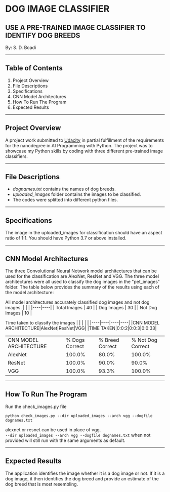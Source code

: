 # DOG IMAGE CLASSIFIER
## USE A PRE-TRAINED IMAGE CLASSIFIER TO IDENTIFY DOG BREEDS
By: S. D. Boadi

***
## Table of Contents
1. Project Overview
2. File Descriptions
3. Specifications
4. CNN Model Architectures
5. How To Run The Program
6. Expected Results
---
## Project Overview
A project work submitted to [Udacity](https://www.udacity.com/ "Udacity Home") in partial fulfillment of the requirements for the nanodegree in AI Programming with Python.
The project was to showcase my Python skills by coding with three different pre-trained image classifiers. 

---
## File Descriptions
* _dognames.txt_ contains the names of dog breeds.
* _uploaded_images_ folder contains the images to be classified.
* The codes were splitted into different python files.

---
## Specifications
The image in the uploaded_images for classification should have an aspect ratio of 1:1.
You should have Python 3.7 or above installed.

---
## CNN Model Architectures
The three Convolutional Neural Network model architectures that can be used for the classification are AlexNet, ResNet and VGG.
The three model architectures were all used to classify the dog images in the "pet_images" folder. The table below provides the summary of the results using each of the model architecture:

All model architectures accurately classified dog images and not dog images.
| | |
|----|----|
|   Total Images  |  40  |
|    Dog Images   |  30  |
| Not Dog Images  |  10  |

Time taken to classify the images
| | | | |
|----|----|----|----| 
|CNN MODEL ARCHITECTURE|AlexNet|ResNet|VGG|
|TIME TAKEN|0:0:2|0:0:3|0:0:33|

| | | | |
|----|----|----|----|
|CNN MODEL ARCHITECTURE|% Dogs Correct|% Breed Correct|% Not Dog Correct|% Match Labels|
|AlexNet|100.0%|80.0%|100.0%|75.0%|
|ResNet|100.0%|90.0%|90.0%|82.5%|
|VGG|100.0%|93.3%|100.0%|87.5%|

---
## How To Run The Program
Run the check_images.py file
```
python check_images.py --dir uploaded_images --arch vgg --dogfile dognames.txt
```
alexnet or resnet can be used in place of vgg. <br />
`--dir uploaded_images --arch vgg --dogfile dognames.txt` when not provided will still run with the same arguments as default. 

---
## Expected Results
The application identifies the image whether it is a dog image or not. If it is a dog image, it then identifies the dog breed and provide an estimate of the dog breed that is most resembling.